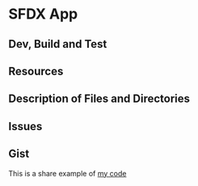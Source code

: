 # SFDX  App

## Dev, Build and Test


## Resources


## Description of Files and Directories


## Issues
## Gist
This is a share example of [my code](https://gist.github.com/dennis-d-le/cb690ac45afa7b77df62a7c41ca91a86)


